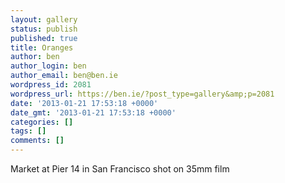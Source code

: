 ```yaml
---
layout: gallery
status: publish
published: true
title: Oranges
author: ben
author_login: ben
author_email: ben@ben.ie
wordpress_id: 2081
wordpress_url: https://ben.ie/?post_type=gallery&amp;p=2081
date: '2013-01-21 17:53:18 +0000'
date_gmt: '2013-01-21 17:53:18 +0000'
categories: []
tags: []
comments: []
---
```

<p>Market at Pier 14 in San Francisco shot on 35mm film</p>
